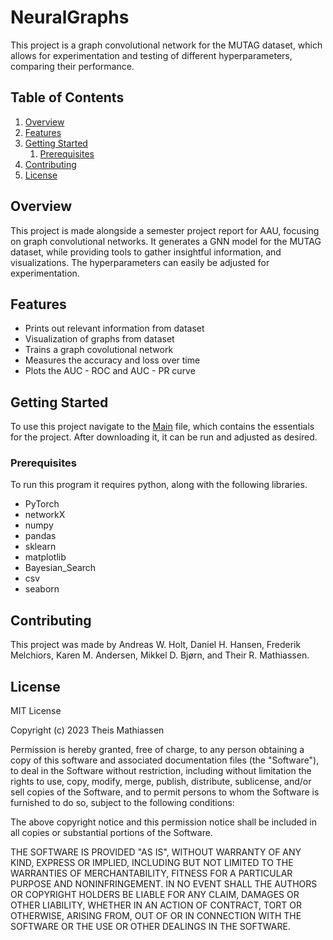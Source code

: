 # NeuralGraphs
This project is a graph convolutional network for the MUTAG dataset, which allows for experimentation and testing of different hyperparameters, comparing their performance.

## Table of Contents

1. [Overview](#overview)
2. [Features](#features)
3. [Getting Started](#getting-started)
    1. [Prerequisites](#prerequisites)
4. [Contributing](#contributing)
5. [License](#license)

## Overview

This project is made alongside a semester project report for AAU, focusing on graph convolutional networks. 
It generates a GNN model for the MUTAG dataset, while providing tools to gather insightful information, and visualizations. 
The hyperparameters can easily be adjusted for experimentation.

## Features

- Prints out relevant information from dataset
- Visualization of graphs from dataset
- Trains a graph covolutional network
- Measures the accuracy and loss over time
- Plots the AUC - ROC and AUC - PR curve
<!-- - Can compare differnet hyperparameters (Revisit this if unable to complete) -->

## Getting Started

To use this project navigate to the [Main](/Main/main.py) file, which contains the essentials for the project. 
After downloading it, it can be run and adjusted as desired.

### Prerequisites
To run this program it requires python, along with the following libraries.

- PyTorch
- networkX
- numpy
- pandas
- sklearn
- matplotlib
- Bayesian_Search
- csv
- seaborn

  
## Contributing
This project was made by Andreas W. Holt, Daniel H. Hansen, Frederik Melchiors, Karen M. Andersen, Mikkel D. Bjørn, and Their R. Mathiassen. 


## License 
MIT License

Copyright (c) 2023 Theis Mathiassen

Permission is hereby granted, free of charge, to any person obtaining a copy
of this software and associated documentation files (the "Software"), to deal
in the Software without restriction, including without limitation the rights
to use, copy, modify, merge, publish, distribute, sublicense, and/or sell
copies of the Software, and to permit persons to whom the Software is
furnished to do so, subject to the following conditions:

The above copyright notice and this permission notice shall be included in all
copies or substantial portions of the Software.

THE SOFTWARE IS PROVIDED "AS IS", WITHOUT WARRANTY OF ANY KIND, EXPRESS OR
IMPLIED, INCLUDING BUT NOT LIMITED TO THE WARRANTIES OF MERCHANTABILITY,
FITNESS FOR A PARTICULAR PURPOSE AND NONINFRINGEMENT. IN NO EVENT SHALL THE
AUTHORS OR COPYRIGHT HOLDERS BE LIABLE FOR ANY CLAIM, DAMAGES OR OTHER
LIABILITY, WHETHER IN AN ACTION OF CONTRACT, TORT OR OTHERWISE, ARISING FROM,
OUT OF OR IN CONNECTION WITH THE SOFTWARE OR THE USE OR OTHER DEALINGS IN THE
SOFTWARE.
